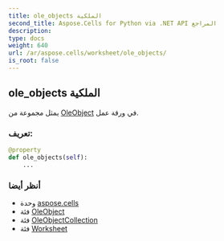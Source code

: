 ```yaml
---
title: ole_objects الملكية
second_title: Aspose.Cells for Python via .NET API المراجع
description:
type: docs
weight: 640
url: /ar/aspose.cells/worksheet/ole_objects/
is_root: false
---
```

##  ole_objects الملكية

يمثل مجموعة من [OleObject](/cells/python-net/ar/aspose.cells.drawing/oleobject) في ورقة عمل.
###  تعريف:
```python
@property
def ole_objects(self):
    ...
```

###  أنظر أيضا
* وحدة [aspose.cells](../../)
* فئة [OleObject](/cells/python-net/ar/aspose.cells.drawing/oleobject)
* فئة [OleObjectCollection](/cells/python-net/ar/aspose.cells.drawing/oleobjectcollection)
* فئة [Worksheet](/cells/python-net/ar/aspose.cells/worksheet)
